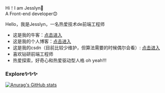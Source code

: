 Hi！I am Jesslyn👋<br>
A Front-end developer😊 

Hello，我是Jesslyn，一名热爱技术de前端工程师

- 这是我的牛客：[点击进入](https://www.nowcoder.com/users/886167561)<br>
- 这是我的个人博客：[点击进入](https://jesslynwong.github.io/)<br>
- 这是我的csdn（目前比较少维护，但算法需要的时候偶尔会看）: [点击进入](https://blog.csdn.net/m0_50233720?spm=1010.2135.3001.5343)<br> 
- 喜欢钻研前端工程师<br>
- 热爱探索，好奇心和热爱驱动型人格 oh yeah!!!

### Explore✨✨✨
[![Anurag's GitHub stats](https://github-readme-stats.vercel.app/api?username=Jesslynwong&show_icons=true&title_color=007bff&text_color=e7e7e7&icon_color=007bff&bg_color=171c28)](https://github.com/anuraghazra/github-readme-stats)<br>
